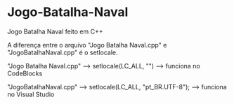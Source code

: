 # Jogo-Batalha-Naval
Jogo Batalha Naval feito em C++

A diferença entre o arquivo "Jogo Batalha Naval.cpp" e "JogoBatalhaNaval.cpp" é o setlocale.

"Jogo Batalha Naval.cpp" --> setlocale(LC_ALL, "") --> funciona no CodeBlocks

"JogoBatalhaNaval.cpp" --> setlocale(LC_ALL, "pt_BR.UTF-8"); --> funciona no Visual Studio
